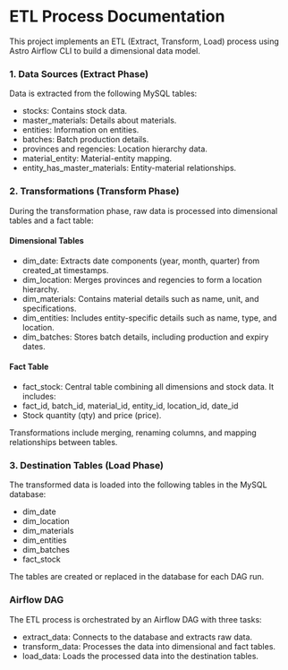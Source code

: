 # ETL Process Documentation
This project implements an ETL (Extract, Transform, Load) process using Astro Airflow CLI to build a dimensional data model.

### 1. Data Sources (Extract Phase)
Data is extracted from the following MySQL tables:

- stocks: Contains stock data.
- master_materials: Details about materials.
- entities: Information on entities.
- batches: Batch production details.
- provinces and regencies: Location hierarchy data.
- material_entity: Material-entity mapping.
- entity_has_master_materials: Entity-material relationships.

### 2. Transformations (Transform Phase)
During the transformation phase, raw data is processed into dimensional tables and a fact table:

#### Dimensional Tables
- dim_date: Extracts date components (year, month, quarter) from created_at timestamps.
- dim_location: Merges provinces and regencies to form a location hierarchy.
- dim_materials: Contains material details such as name, unit, and specifications.
- dim_entities: Includes entity-specific details such as name, type, and location.
- dim_batches: Stores batch details, including production and expiry dates.
#### Fact Table
- fact_stock: Central table combining all dimensions and stock data. It includes:
- fact_id, batch_id, material_id, entity_id, location_id, date_id
- Stock quantity (qty) and price (price).

Transformations include merging, renaming columns, and mapping relationships between tables.

### 3. Destination Tables (Load Phase)
The transformed data is loaded into the following tables in the MySQL database:

- dim_date
- dim_location
- dim_materials
- dim_entities
- dim_batches
- fact_stock

The tables are created or replaced in the database for each DAG run.

### Airflow DAG
The ETL process is orchestrated by an Airflow DAG with three tasks:

- extract_data: Connects to the database and extracts raw data.
- transform_data: Processes the data into dimensional and fact tables.
- load_data: Loads the processed data into the destination tables.



